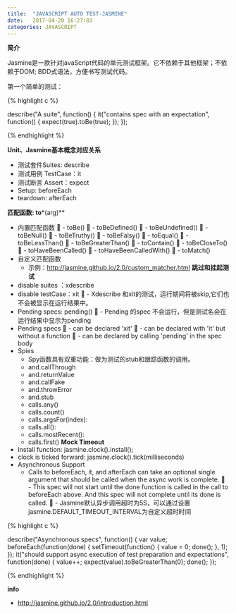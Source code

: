 ```yaml
---
title:  "JAVASCRIPT AUTO TEST-JASMINE"
date:   2017-04-20 16:27:03
categories: JAVASCRIPT
---
```


**简介**

Jasmine是一款针对javaScript代码的单元测试框架。它不依赖于其他框架；不依赖于DOM; BDD式语法，方便书写测试代码。

第一个简单的测试：

{% highlight c %}

describe("A suite", function() {
  it("contains spec with an expectation", function() {
    expect(true).toBe(true);
  });
});

{% endhighlight %}

**Unit、Jasmine基本概念对应关系**
- 测试套件Suites: describe
- 测试用例 TestCase：it
- 测试断言 Assert：expect
- Setup: beforeEach
- teardown: afterEach

**匹配函数: to***(arg)**
- 内置匹配函数
	- toBe()
	- toBeDefined()
	- toBeUndefined()
	- toBeNull()
	- toBeTruthy()
	- toBeFalsy()
	- toEqual()
	- toBeLessThan()
	- toBeGreaterThan()
	- toContain()
	- toBeCloseTo()
	- toHaveBeenCalled()
	- toHaveBeenCalledWith()
	- toMatch()
- 自定义匹配函数
	- 示例：http://jasmine.github.io/2.0/custom_matcher.html
**跳过和挂起测试**
- disable suites ：xdescribe
- disable testCase：xit
	- Xdescribe 和xit的测试，运行期间将被skip,它们也不会被显示在运行结果中。
- Pending specs: pending()
	- Pending 的spec 不会运行，但是测试名会在运行结果中显示为pending
- Pending specs
	- can be declared 'xit'
	- can be declared with 'it' but without a function
	- can be declared by calling 'pending' in the spec body
- Spies
	- Spy函数具有双重功能：做为测试的stub和跟踪函数的调用。
	- and.callThrough
	- and.returnValue
	- and.callFake
	- and.throwError
	- and.stub
	- calls.any()
	- calls.count()
	- calls.argsFor(index):
	- calls.all():
	- calls.mostRecent():
	- calls.first()
**Mock Timeout**
- Install function: jasmine.clock().install();
- clock is ticked forward: jasmine.clock().tick(milliseconds)
- Asynchronous Support
	- Calls to beforeEach, it, and afterEach can take an optional single argument that should be called when the async work is complete.
	- This spec will not start until the done function is called in the call to beforeEach above. And this spec will not complete until its done is called.
	- Jasmine默认异步调用超时为5S，可以通过设置jasmine.DEFAULT_TIMEOUT_INTERVAL为自定义超时时间

{% highlight c %}

describe("Asynchronous specs", function() {
  var value;
beforeEach(function(done) {
    setTimeout(function() {
      value = 0;
      done();
    }, 1);
  });
it("should support async execution of test preparation and expectations", function(done) {
    value++;
    expect(value).toBeGreaterThan(0);
    done();
  });

{% endhighlight %}

**info**
- http://jasmine.github.io/2.0/introduction.html
